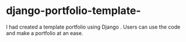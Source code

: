 # django-portfolio-template-
I had created a template portfolio using Django . Users can use the code and make a portfolio at an ease.

